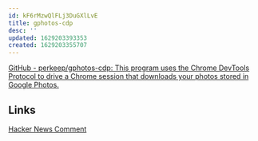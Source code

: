 ```yaml
---
id: kF6rMzwQlFLj3DuGXlLvE
title: gphotos-cdp
desc: ''
updated: 1629203393353
created: 1629203355707
---
```


[GitHub - perkeep/gphotos-cdp: This program uses the Chrome DevTools Protocol to drive a Chrome session that downloads your photos stored in Google Photos.](https://github.com/perkeep/gphotos-cdp)

## Links

[Hacker News Comment](https://news.ycombinator.com/item?id=25593769)
